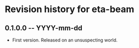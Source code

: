 # Revision history for eta-beam

## 0.1.0.0  -- YYYY-mm-dd

* First version. Released on an unsuspecting world.
